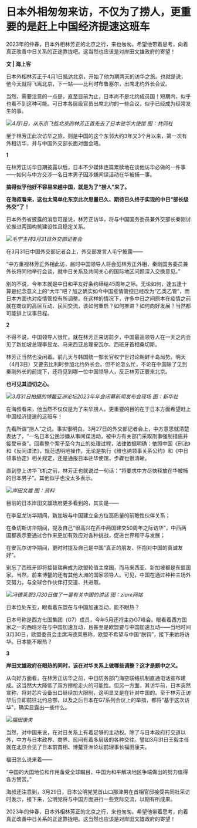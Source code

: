 # 日本外相匆匆来访，不仅为了捞人，更重要的是赶上中国经济提速这班车

2023年的仲春，日本外相林芳正的北京之行，来也匆匆。希望他带着思考，向着真正改善中日关系的正途靠拢吧。这当然也应该是对岸田文雄政府的寄望！

**文 | 海上客**

日本外相林芳正于4月1日抵达北京，开始了他为期两天的访华之旅。也就是说，他今天就将飞离北京，下一站——比利时布鲁塞尔，出席北约外长会议。

当然，需要注意的一点是，直至目前为止，日本尚不是北约成员国！短期内，似乎也看不到这种可能。可日本各层级官员出席北约的一些会议，似乎已经成为经常发生的事。

![](https://inews.gtimg.com/news_bt/O7VMa_jJypINp30NOlbcsYNUkbrfV9Gyn-Ass4fV-BMygAA/1000)_4月1日，从东京飞抵北京的林芳正首先去了日本驻华大使馆 图：共同社_

至于林芳正此次访华之旅，则是中国的这个东邻大约3年又3个月以来，第一次有外相访华，并与中国外交部长面对面会晤。

**1**

在林芳正访华日期披露以后，日本不少媒体连篇累牍地在谈他访华必做的一件事——如何与中方交涉一名日本男子因涉嫌间谍活动在华被捕一事。

**搞得似乎他好不容易来趟中国，就是为了“捞人”来了。**

**在海叔看来，这也太简单化东京此次思量已久、期待已久终于实现的中日“部长级外交”了！**

日本外务省披露的消息可是说，林芳正访华，将与中国国务委员兼外交部长秦刚讨论推进两国构筑建设性且稳定关系。

![](https://inews.gtimg.com/news_bt/ON7GiwqmrRjiotdItWseWB3kBo6jMC9k61HcbIA8uEnnQAA/1000)_毛宁主持3月31日外交部记者会_

在3月31日中国外交部记者会上，外交部发言人毛宁披露——

“中方重视林芳正外相此访，届时中国领导人将会见林芳正外相，秦刚国务委员兼外长将同他举行会谈，就中日关系及共同关心的国际地区问题深入交换意见。”

别的不说，今年本就是中日和平友好条约缔结45周年之际。无论如何，逢五逢十算是纪念意义上的“大年”吧？加之确实如今中国疫情管控已经改为“乙类乙管”，而日本方面也对疫情管控有所调整。在这样的情况下，许多中日之间原本在疫情之前就在商议的高层互动、民间交流，该如何重启？如何推进？如何向好发展？当然都可能排上议事日程。

**2**

不得不说，中国领导人很忙。就在林芳正来访前夕，中国最高领导人在一天之内会见了新加坡总理李显龙、马来西亚总理安瓦尔、西班牙首相桑切斯。

林芳正当然也没闲着。前几天与韩国统一部长官权宁世讨论朝鲜半岛局势。明天（4月3日）又要去比利时参加北约外长会。但不论怎么忙，不论在中国除了见到秦刚外长的前提下，还将见到哪一位中国领导人，反正林芳正要来北京。

**也可见其迫切之心。**

![](https://inews.gtimg.com/news_bt/OfxCuM306dsHl7wli508UjfioJEJT9Gl87o1xYP-HH8IEAA/1000)_3月31日拍摄的博鳌亚洲论坛2023年年会闭幕新闻发布会现场 图：新华社_

在海叔看来，他当然不仅仅是为了来华捞人。更重要的目的在于日本方面希望赶上中国经济提速的这班车！

先看所谓“捞人”之说。事实很明白。3月27日的外交部记者会上，中方意思就清楚表达了，“一名日本公民涉嫌从事间谍活动，被中方有关部门采取刑事强制措施并接受审查”。回看整个案子至今为止的处理过程，法律依据明确：依照中国《刑法》和《反间谍法》，规范透明地操作。无论是执行《维也纳领事关系公约》和《中日领事协定》相关规定，还是通报日本驻华使馆，步骤也很清晰。

直到登上访华飞机之前，林芳正也就说过一句话：“将要求中方尽快释放在华被捕的日本男子”。其他似乎也没太多表示。

![](https://inews.gtimg.com/news_bt/Oxq__C6SbRO0m4heDqR8zBnY4WIVMDvFmphvrkgxybyDwAA/1000)_岸田文雄
图：资料_

目前的日本岸田文雄政府更多看到的，其实是——

在李显龙访华期间，新加坡与中国建立全方位高质量的前瞻性伙伴关系；

在桑切斯访华期间，提及自己“很高兴在西中两国建交50周年之际访华”，中西两国都表示要通过合作来更加有效应对各种挑战，促进世界和平与发展；

在安瓦尔访华期间，更时时提及自己是中国“真正的朋友、怀抱对中国的真诚友好”。

别忘了西班牙即将接替瑞典成为欧盟轮值主席国，而马来西亚、新加坡都是东盟国家。当然，前来博鳌的还有其他大洲的国家领导人。可见，中国在通过种种主场外交努力，与全球合作伙伴打交道、共进取。

![](https://inews.gtimg.com/news_bt/O5tIDalMGjFeeIKNOC-XEZ9l8kho8dQjSH15TfQgCehE8AA/1000)_冯德莱恩3月30日做了一番有关中国的讲话 图：ziare网站_

日本位处东亚，眼看着东盟在与中国加速互动，能不眼热？

日本号称是西方七国集团（G7）成员，今年5月还将主办G7峰会。眼看着西方国家之一的西班牙在与中国加速互动，且甚至是欧盟要与中国加速互动——当地时间3月30日，欧盟委员会主席冯德莱恩称，欧盟不希望与中国“脱钩”，接下来她将访华。日本能不眼热？

**3**

**岸田文雄政府在眼热的同时，该在对华关系上做哪些调整？这才是题中之义。**

从向好方面看，在林芳正访华之前，中日防务部门海空联络机制直通电话宣布建成。这当然大大降低了双方擦枪走火的可能性。但另一方面，其访华前，日本突然宣称，将对芯片设备出口继续加大限制，这明显又是在针对中国的。至于林芳正访华后立即前往北约总部，以及之后日本在G7系列会议上的举措，都将“基于这次访华”，确实显露出一些什么。

![](https://inews.gtimg.com/news_bt/Opn01juTXoQKbdM0b5qYXlfeeZw1eLVRCjBgbAZe83lqYAA/1000)_福田康夫_

当然，对中国来说，在对日关系上有着足够的主动权。除了与日本政府打交道以外，中方与日本政界、商界、民间有着多层级的各种交往。譬如3月31日王毅主任就在北京会见了日本前首相、博鳌亚洲论坛前理事长福田康夫。

福田怎么说来着——

“中国的大国地位和作用备受全球瞩目，中国为和平解决地区争端做出的努力值得各方赞赏。”

海叔还注意到，3月29日，日本公明党党首山口那津男在首相官邸接受共同社采访时表示，接下来，公明党将与中国方面进行一些党际交流，以期有所成果。

2023年的仲春，日本外相林芳正的北京之行，来也匆匆。希望他带着思考，向着真正改善中日关系的正途靠拢吧。这当然也应该是对岸田文雄政府的寄望！

